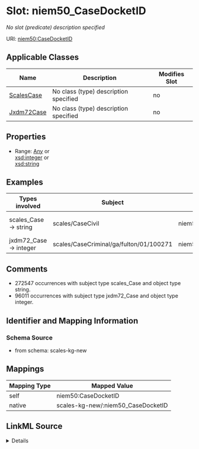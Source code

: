 

# Slot: niem50_CaseDocketID


_No slot (predicate) description specified_





URI: [niem50:CaseDocketID](http://release.niem.gov/niem/niem-core/5.0/CaseDocketID)



<!-- no inheritance hierarchy -->





## Applicable Classes

| Name | Description | Modifies Slot |
| --- | --- | --- |
| [ScalesCase](../classes/ScalesCase.md) | No class (type) description specified |  no  |
| [Jxdm72Case](../classes/Jxdm72Case.md) | No class (type) description specified |  no  |







## Properties

* Range: [Any](../classes/Any.md)&nbsp;or&nbsp;<br />[xsd:integer](xsd:integer)&nbsp;or&nbsp;<br />[xsd:string](xsd:string)






## Examples

| Types involved | Subject | Predicate | Object |
| --- | --- | --- | --- |
| scales_Case → string | scales/CaseCivil | niem50:CaseDocketID | 0:15-cv-04235 |
| jxdm72_Case → integer | scales/CaseCriminal/ga/fulton/01/100271 | niem50:CaseDocketID | 100271 |


## Comments

* 272547 occurrences with subject type scales_Case and object type string.
* 96011 occurrences with subject type jxdm72_Case and object type integer.

## Identifier and Mapping Information







### Schema Source


* from schema: scales-kg-new




## Mappings

| Mapping Type | Mapped Value |
| ---  | ---  |
| self | niem50:CaseDocketID |
| native | scales-kg-new/:niem50_CaseDocketID |




## LinkML Source

<details>

```yaml
name: niem50_CaseDocketID
description: No slot (predicate) description specified
comments:
- 272547 occurrences with subject type scales_Case and object type string.
- 96011 occurrences with subject type jxdm72_Case and object type integer.
examples:
- description: scales_Case → string
  object:
    example_object: 0:15-cv-04235
    example_object_type: string
    example_predicate: niem50:CaseDocketID
    example_subject: scales/CaseCivil
    example_subject_type: scales_Case
- description: jxdm72_Case → integer
  object:
    example_object: '100271'
    example_object_type: integer
    example_predicate: niem50:CaseDocketID
    example_subject: scales/CaseCriminal/ga/fulton/01/100271
    example_subject_type: jxdm72_Case
from_schema: scales-kg-new
rank: 1000
slot_uri: niem50:CaseDocketID
alias: niem50_CaseDocketID
domain_of:
- jxdm72_Case
- scales_Case
range: Any
any_of:
- range: integer
- range: string

```
</details>
